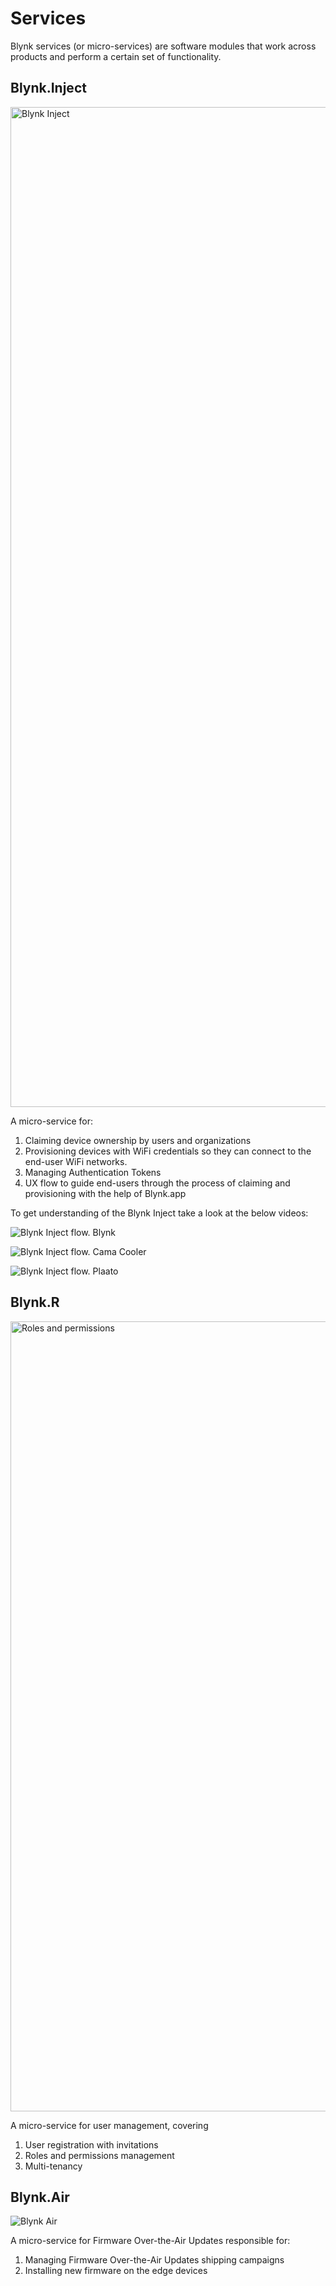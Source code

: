 # Services

Blynk services \(or micro-services\) are software modules that work across products and perform a certain set of functionality.

## Blynk.Inject

<img width="1600" alt="Blynk Inject" src="https://user-images.githubusercontent.com/72824404/119472010-8322dc80-bd52-11eb-8b64-d23d23d8ae47.png">


A micro-service for:

1. Claiming device ownership by users and organizations
2. Provisioning devices with WiFi credentials so they can connect to the end-user WiFi networks.
3. Managing Authentication Tokens
4. UX flow to guide end-users through the process of claiming and provisioning with the help of Blynk.app

To get understanding of the Blynk Inject take a look at the below videos:

![Blynk Inject flow. Blynk](http://img.youtube.com/vi/bXPEEmsEtPM/0.jpg)

![Blynk Inject flow. Cama Cooler](http://img.youtube.com/vi/GPneDxWvp4U/0.jpg)

![Blynk Inject flow. Plaato](http://img.youtube.com/vi/4RGAn0tlrHs/0.jpg)

## Blynk.**R**

<img width="1264" alt="Roles and permissions" src="https://user-images.githubusercontent.com/72824404/119471708-3808c980-bd52-11eb-89bd-7b003fc94da1.png">



A micro-service for user management, covering

1. User registration with invitations
2. Roles and permissions management
3. Multi-tenancy

## Blynk.Air

![Blynk Air](https://user-images.githubusercontent.com/72824404/119467722-72706780-bd4e-11eb-809c-eebfe3078bb1.png)

A micro-service for Firmware Over-the-Air Updates responsible for:

1. Managing Firmware Over-the-Air Updates shipping campaigns
2. Installing new firmware on the edge devices

